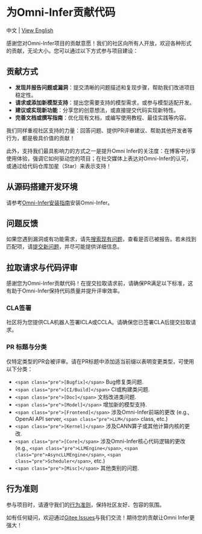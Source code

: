 # 为Omni-Infer贡献代码  

中文 | [View English](./CONTRIBUTION_en.md)

感谢您对Omni-Infer项目的贡献意愿！我们的社区向所有人开放，欢迎各种形式的贡献，无论大小。您可以通过以下方式参与项目建设：  


## 贡献方式  

- **发现并报告问题或漏洞**：提交清晰的问题描述和复现步骤，帮助我们改进项目稳定性。  
- **请求或添加新模型支持**：提出您需要支持的模型需求，或参与模型适配开发。  
- **建议或实现新功能**：分享您的创意想法，或直接提交代码实现新特性。  
- **完善文档或撰写指南**：优化现有文档，或编写使用教程、最佳实践等内容。  

我们同样重视社区支持的力量：回答问题、提供PR评审建议、帮助其他开发者等行为，都是极具价值的贡献！  

此外，支持我们最具影响力的方式之一是提升Omni Infer的关注度：在博客中分享使用体验，强调它如何驱动您的项目；在社交媒体上表达对Omni-Infer的认可，或通过给代码仓库加星（Star）来表示支持！  


## 从源码搭建开发环境  

请参考[Omni-Infer安装指南](https://gitee.com/omniai/omniinfer/blob/main/docs/omni_infer_installation_guide.md)安装Omni-Infer。

## 问题反馈  

如果您遇到漏洞或有功能需求，请先[搜索现有问题](https://gitee.com/omniai/omniinfer/issues)，查看是否已被报告。若未找到匹配项，请[提交新问题](https://gitee.com/omniai/omniinfer/issues/new?issue%5Bassignee_id%5D=0&issue%5Bmilestone_id%5D=0)，并尽可能提供详细信息。  


## 拉取请求与代码评审  

感谢您为Omni-Infer贡献代码！在提交拉取请求前，请确保PR满足以下标准，这有助于Omni-Infer保持代码质量并提升评审效率。  


### CLA签署

社区将为您提供CLA机器人签署ICLA或CCLA。请确保您已签署CLA后提交拉取请求。
 
### PR 标题与分类  

仅特定类型的PR会被评审。请在PR标题中添加适当前缀以表明变更类型，可使用以下分类：  
* `<span class="pre">[Bugfix]</span>` Bug修复类问题.
* `<span class="pre">[CI/Build]</span>` CI或构建类问题.
* `<span class="pre">[Doc]</span>` 文档改进类问题.
* `<span class="pre">[Model]</span>` 增加新的模型支持.
* `<span class="pre">[Frontend]</span>` 涉及Omni-Infer前端的更改 (e.g., OpenAI API server, `<span class="pre">LLM</span>` class, etc.)
* `<span class="pre">[Kernel]</span>` 涉及CANN算子或其他计算内核的更改.
* `<span class="pre">[Core]</span>` 涉及Omni-Infer核心代码逻辑的更改 (e.g., `<span class="pre">LLMEngine</span>`, `<span class="pre">AsyncLLMEngine</span>`, `<span class="pre">Scheduler</span>`, etc.)
* `<span class="pre">[Misc]</span>` 其他类别的问题.


## 行为准则  

参与项目时，请遵守我们的[行为准则](https://gitee.com/omniai/community/blob/main/CODE_OF_CONDUCT_zh_cn.md)，保持社区友好、包容的氛围。


如有任何疑问，欢迎通过[Gitee Issues](https://gitee.com/omniai/omniinfer/issues)与我们交流！期待您的贡献让Omni Infer更强大！